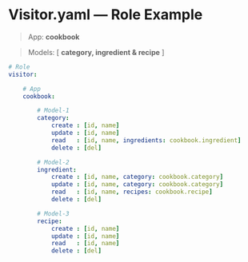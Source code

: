 # **Visitor**.yaml — Role Example
> App: **cookbook** 

> Models: [ **category, ingredient & recipe** ]

```yaml
# Role
visitor:

    # App
    cookbook:

        # Model-1
        category: 
            create : [id, name]
            update : [id, name]
            read   : [id, name, ingredients: cookbook.ingredient]
            delete : [del]

        # Model-2
        ingredient: 
            create : [id, name, category: cookbook.category]
            update : [id, name, category: cookbook.category]
            read   : [id, name, recipes: cookbook.recipe]
            delete : [del]

        # Model-3
        recipe: 
            create : [id, name]
            update : [id, name]
            read   : [id, name]
            delete : [del]
```
